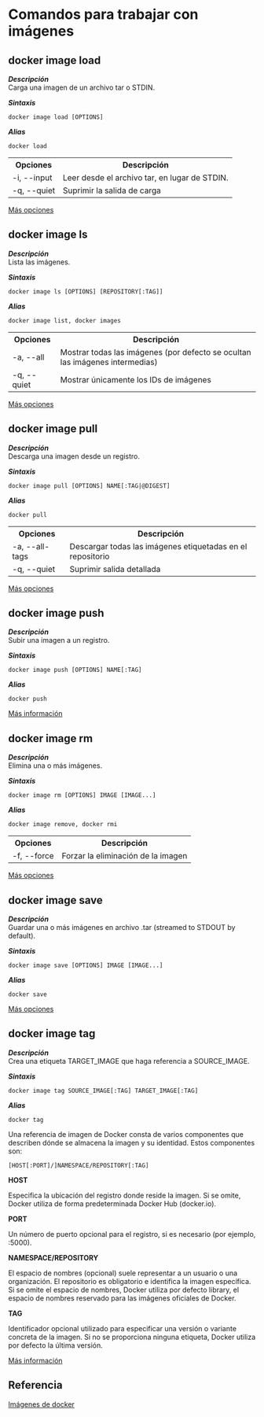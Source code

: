 # Comandos para trabajar con imágenes

## docker image load  
***Descripción***  
Carga una imagen de un archivo tar o STDIN.  

***Sintaxis***  
```
docker image load [OPTIONS]
```

***Alias***  
```
docker load
```

<table>
  <tr>
    <th>Opciones</th>
    <th>Descripción</th>
  </tr>
  <tr>
    <td>-i, --input</td>
    <td>Leer desde el archivo tar, en lugar de STDIN.</td>
  </tr>
  <tr>
    <td>-q, --quiet	</td>
    <td>Suprimir la salida de carga</td>
  </tr>
</table>  

[Más opciones](https://docs.docker.com/reference/cli/docker/image/load/)  

## docker image ls

***Descripción***  
Lista las imágenes.  

***Sintaxis***  
```
docker image ls [OPTIONS] [REPOSITORY[:TAG]]
```

***Alias***  
```
docker image list, docker images
```

<table>
  <tr>
    <th>Opciones</th>
    <th>Descripción</th>
  </tr>
  <tr>
    <td>-a, --all</td>
    <td>Mostrar todas las imágenes (por defecto se ocultan las imágenes intermedias)</td>
  </tr>
  <tr>
    <td>-q, --quiet	</td>
    <td>Mostrar únicamente los IDs de imágenes</td>
  </tr>
</table>  

[Más opciones](https://docs.docker.com/reference/cli/docker/image/ls/)  

## docker image pull  
***Descripción***  
Descarga una imagen desde un registro.  

***Sintaxis***  
```
docker image pull [OPTIONS] NAME[:TAG|@DIGEST]
```

***Alias***  
```
docker pull
```

<table>
  <tr>
    <th>Opciones</th>
    <th>Descripción</th>
  </tr>
  <tr>
    <td>-a, --all-tags</td>
    <td>Descargar todas las imágenes etiquetadas en el repositorio</td>
  </tr>
  <tr>
    <td>-q, --quiet	</td>
    <td>Suprimir salida detallada</td>
  </tr>
</table>

[Más opciones](https://docs.docker.com/reference/cli/docker/image/pull/)  

## docker image push  
***Descripción***  
Subir una imagen a un registro.  

***Sintaxis***  
```
docker image push [OPTIONS] NAME[:TAG]
```

***Alias***  
```
docker push
```

[Más información](https://docs.docker.com/reference/cli/docker/image/push/)  

## docker image rm  

***Descripción***  
Elimina una o más imágenes.  

***Sintaxis***  
```
docker image rm [OPTIONS] IMAGE [IMAGE...]
```

***Alias***  
```
docker image remove, docker rmi
```

<table>
  <tr>
    <th>Opciones</th>
    <th>Descripción</th>
  </tr>
  <tr>
    <td>-f, --force</td>
    <td>Forzar la eliminación de la imagen</td>
  </tr>
</table>

[Más opciones](https://docs.docker.com/reference/cli/docker/image/rm/)  

## docker image save  

***Descripción***  
Guardar una o más imágenes en archivo .tar (streamed to STDOUT by default).  

***Sintaxis***  
```
docker image save [OPTIONS] IMAGE [IMAGE...]
```

***Alias***  
```
docker save
```

[Más opciones](https://docs.docker.com/reference/cli/docker/image/save/)  

## docker image tag  

***Descripción***  
Crea una etiqueta TARGET_IMAGE que haga referencia a SOURCE_IMAGE.    

***Sintaxis***  
```
docker image tag SOURCE_IMAGE[:TAG] TARGET_IMAGE[:TAG]
```

***Alias***  
```
docker tag
```

Una referencia de imagen de Docker consta de varios componentes que describen dónde se almacena la imagen y su identidad. Estos componentes son:
```
[HOST[:PORT]/]NAMESPACE/REPOSITORY[:TAG]
```

**HOST**  

Especifica la ubicación del registro donde reside la imagen. Si se omite, Docker utiliza de forma predeterminada Docker Hub (docker.io).  

**PORT**  

Un número de puerto opcional para el registro, si es necesario (por ejemplo, :5000).  

**NAMESPACE/REPOSITORY**  

El espacio de nombres (opcional) suele representar a un usuario o una organización. El repositorio es obligatorio e identifica la imagen específica. Si se omite el espacio de nombres, Docker utiliza por defecto library, el espacio de nombres reservado para las imágenes oficiales de Docker.  

**TAG**  

Identificador opcional utilizado para especificar una versión o variante concreta de la imagen. Si no se proporciona ninguna etiqueta, Docker utiliza por defecto la última versión.  

[Más información](https://docs.docker.com/reference/cli/docker/image/tag/)  

## Referencia

[Imágenes de docker](https://docs.docker.com/reference/cli/docker/image/)  
